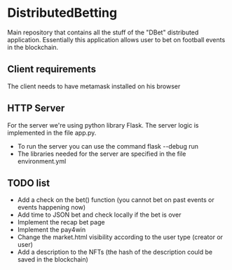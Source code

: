 # DistributedBetting
Main repository that contains all the stuff of the "DBet" distributed application. Essentially this application allows user to bet on football events in the blockchain.

## Client requirements
The client needs to have metamask installed on his browser

## HTTP Server
For the server we're using python library Flask. The server logic is implemented in the file app.py.
 - To run the server you can use the command flask --debug run
 - The libraries needed for the server are specified in the file environment.yml

## TODO list
 - Add a check on the bet() function (you cannot bet on past events or events happening now)
 - Add time to JSON bet and check locally if the bet is over
 - Implement the recap bet page
 - Implement the pay4win
 - Change the market.html visibility according to the user type (creator or user)
 - Add a description to the NFTs (the hash of the description could be saved in the blockchain)

